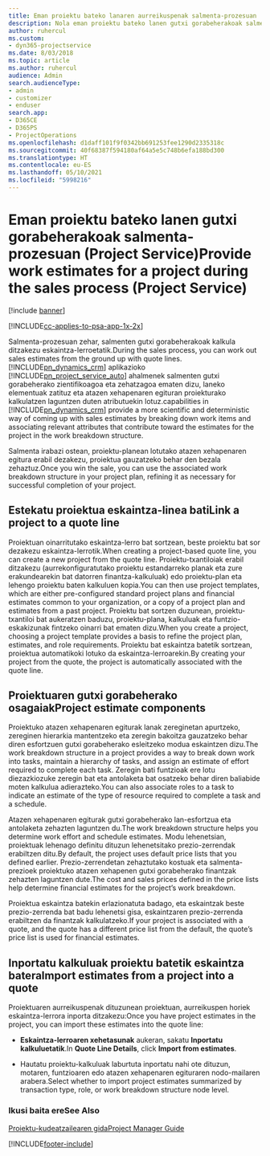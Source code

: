 ```yaml
---
title: Eman proiektu bateko lanaren aurreikuspenak salmenta-prozesuan
description: Nola eman proiektu bateko lanen gutxi gorabeherakoak salmenta-prozesuan Project Service-n
author: ruhercul
ms.custom:
- dyn365-projectservice
ms.date: 8/03/2018
ms.topic: article
ms.author: ruhercul
audience: Admin
search.audienceType:
- admin
- customizer
- enduser
search.app:
- D365CE
- D365PS
- ProjectOperations
ms.openlocfilehash: d1daff101f9f0342bb691253fee1290d2335318c
ms.sourcegitcommit: 40f68387f594180af64a5e5c748b6efa188bd300
ms.translationtype: HT
ms.contentlocale: eu-ES
ms.lasthandoff: 05/10/2021
ms.locfileid: "5998216"
---
```

# <a name="provide-work-estimates-for-a-project-during-the-sales-process-project-service"></a><span data-ttu-id="e888b-103">Eman proiektu bateko lanen gutxi gorabeherakoak salmenta-prozesuan (Project Service)</span><span class="sxs-lookup"><span data-stu-id="e888b-103">Provide work estimates for a project during the sales process (Project Service)</span></span>

[!include [banner](../includes/psa-now-project-operations.md)]

[!INCLUDE[cc-applies-to-psa-app-1x-2x](../includes/cc-applies-to-psa-app-1x-2x.md)]

<span data-ttu-id="e888b-104">Salmenta-prozesuan zehar, salmenten gutxi gorabeherakoak kalkula ditzakezu eskaintza-lerroetatik.</span><span class="sxs-lookup"><span data-stu-id="e888b-104">During the sales process, you can work out sales estimates from the ground up with quote lines.</span></span> [!INCLUDE[pn_dynamics_crm](../includes/pn-dynamics-crm.md)] <span data-ttu-id="e888b-105">aplikazioko [!INCLUDE[pn_project_service_auto](../includes/pn-project-service-auto.md)] ahalmenek salmenten gutxi gorabeherako zientifikoagoa eta zehatzagoa ematen dizu, laneko elementuak zatituz eta atazen xehapenaren egituran proiekturako kalkulatzen laguntzen duten atributuekin lotuz.</span><span class="sxs-lookup"><span data-stu-id="e888b-105">capabilities in [!INCLUDE[pn_dynamics_crm](../includes/pn-dynamics-crm.md)] provide a more scientific and deterministic way of coming up with sales estimates by breaking down work items and associating relevant attributes that contribute toward the estimates for the project in the work breakdown structure.</span></span>  
  
 <span data-ttu-id="e888b-106">Salmenta irabazi ostean, proiektu-planean lotutako atazen xehapenaren egitura erabil dezakezu, proiektua gauzatzeko behar den bezala zehaztuz.</span><span class="sxs-lookup"><span data-stu-id="e888b-106">Once you win the sale, you can use the associated work breakdown structure in your project plan, refining it as necessary for successful completion of your project.</span></span>  
  
## <a name="link-a-project-to-a-quote-line"></a><span data-ttu-id="e888b-107">Estekatu proiektua eskaintza-linea bati</span><span class="sxs-lookup"><span data-stu-id="e888b-107">Link a project to a quote line</span></span>  
 <span data-ttu-id="e888b-108">Proiektuan oinarritutako eskaintza-lerro bat sortzean, beste proiektu bat sor dezakezu eskaintza-lerrotik.</span><span class="sxs-lookup"><span data-stu-id="e888b-108">When creating a project-based quote line, you can create a new project from the quote line.</span></span> <span data-ttu-id="e888b-109">Proiektu-txantiloiak erabil ditzakezu (aurrekonfiguratutako proiektu estandarreko planak eta zure erakundearekin bat datorren finantza-kalkuluak) edo proiektu-plan eta lehengo proiektu baten kalkuluen kopia.</span><span class="sxs-lookup"><span data-stu-id="e888b-109">You can then use project templates, which are either pre-configured standard project plans and financial estimates common to your organization, or a copy of a project plan and estimates from a past project.</span></span> <span data-ttu-id="e888b-110">Proiektu bat sortzen duzunean, proiektu-txantiloi bat aukeratzen baduzu, proiektu-plana, kalkuluak eta funtzio-eskakizunak fintzeko oinarri bat ematen dizu.</span><span class="sxs-lookup"><span data-stu-id="e888b-110">When you create a project, choosing a project template provides a basis to refine the project plan, estimates, and role requirements.</span></span> <span data-ttu-id="e888b-111">Proiektu bat eskaintza batetik sortzean, proiektua automatikoki lotuko da eskaintza-lerroarekin.</span><span class="sxs-lookup"><span data-stu-id="e888b-111">By creating your project from the quote, the project is automatically associated with the quote line.</span></span>  
  
## <a name="project-estimate-components"></a><span data-ttu-id="e888b-112">Proiektuaren gutxi gorabeherako osagaiak</span><span class="sxs-lookup"><span data-stu-id="e888b-112">Project estimate components</span></span>  
 <span data-ttu-id="e888b-113">Proiektuko atazen xehapenaren egiturak lanak zereginetan apurtzeko, zereginen hierarkia mantentzeko eta zeregin bakoitza gauzatzeko behar diren esfortzuen gutxi gorabeherako esleitzeko modua eskaintzen dizu.</span><span class="sxs-lookup"><span data-stu-id="e888b-113">The work breakdown structure in a project provides a way to break down work into tasks, maintain a hierarchy of tasks, and assign an estimate of effort required to complete each task.</span></span> <span data-ttu-id="e888b-114">Zeregin bati funtzioak ere lotu diezazkiozuke zeregin bat eta antolaketa bat osatzeko behar diren baliabide moten kalkulua adierazteko.</span><span class="sxs-lookup"><span data-stu-id="e888b-114">You can also associate roles to a task to indicate an estimate of the type of resource required to complete a task and a schedule.</span></span>  
  
 <span data-ttu-id="e888b-115">Atazen xehapenaren egiturak gutxi gorabeherako lan-esfortzua eta antolaketa zehazten laguntzen du.</span><span class="sxs-lookup"><span data-stu-id="e888b-115">The work breakdown structure helps you determine work effort and schedule estimates.</span></span> <span data-ttu-id="e888b-116">Modu lehenetsian, proiektuak lehenago definitu dituzun lehenetsitako prezio-zerrendak erabiltzen ditu.</span><span class="sxs-lookup"><span data-stu-id="e888b-116">By default, the project uses default price lists that you defined earlier.</span></span> <span data-ttu-id="e888b-117">Prezio-zerrendetan zehaztutako kostuak eta salmenta-prezioek proiektuko atazen xehapenen gutxi gorabeherako finantzak zehazten laguntzen dute.</span><span class="sxs-lookup"><span data-stu-id="e888b-117">The cost and sales prices defined in the price lists help determine financial estimates for the project’s work breakdown.</span></span>  
  
 <span data-ttu-id="e888b-118">Proiektua eskaintza batekin erlazionatuta badago, eta eskaintzak beste prezio-zerrenda bat badu lehenetsi gisa, eskaintzaren prezio-zerrenda erabiltzen da finantzak kalkulatzeko.</span><span class="sxs-lookup"><span data-stu-id="e888b-118">If your project is associated with a quote, and the quote has a different price list from the default, the quote’s price list is used for financial estimates.</span></span>  
  
## <a name="import-estimates-from-a-project-into-a-quote"></a><span data-ttu-id="e888b-119">Inportatu kalkuluak proiektu batetik eskaintza batera</span><span class="sxs-lookup"><span data-stu-id="e888b-119">Import estimates from a project into a quote</span></span>  
 <span data-ttu-id="e888b-120">Proiektuaren aurreikuspenak dituzunean proiektuan, aurreikuspen horiek eskaintza-lerrora inporta ditzakezu:</span><span class="sxs-lookup"><span data-stu-id="e888b-120">Once you have project estimates in the project, you can import these estimates into the quote line:</span></span>  
  
-   <span data-ttu-id="e888b-121">**Eskaintza-lerroaren xehetasunak** aukeran, sakatu **Inportatu kalkuluetatik**.</span><span class="sxs-lookup"><span data-stu-id="e888b-121">In **Quote Line Details**, click **Import from estimates**.</span></span> 

-   <span data-ttu-id="e888b-122">Hautatu proiektu-kalkuluak laburtuta inportatu nahi ote dituzun, motaren, funtzioaren edo atazen xehapenaren egituraren nodo-mailaren arabera.</span><span class="sxs-lookup"><span data-stu-id="e888b-122">Select whether to import project estimates summarized by transaction type, role, or work breakdown structure node level.</span></span>  
  
### <a name="see-also"></a><span data-ttu-id="e888b-123">Ikusi baita ere</span><span class="sxs-lookup"><span data-stu-id="e888b-123">See Also</span></span>  
 [<span data-ttu-id="e888b-124">Proiektu-kudeatzailearen gida</span><span class="sxs-lookup"><span data-stu-id="e888b-124">Project Manager Guide</span></span>](../psa/project-manager-guide.md)


[!INCLUDE[footer-include](../includes/footer-banner.md)]